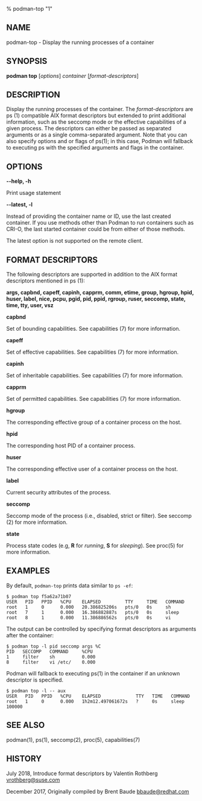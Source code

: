 % podman-top "1"

## NAME
podman\-top - Display the running processes of a container

## SYNOPSIS
**podman top** [*options*] *container* [*format-descriptors*]

## DESCRIPTION
Display the running processes of the container. The *format-descriptors* are ps (1) compatible AIX format descriptors but extended to print additional information, such as the seccomp mode or the effective capabilities of a given process. The descriptors can either be passed as separated arguments or as a single comma-separated argument. Note that you can also specify options and or flags of ps(1); in this case, Podman will fallback to executing ps with the specified arguments and flags in the container.

## OPTIONS

**--help, -h**

  Print usage statement

**--latest, -l**

Instead of providing the container name or ID, use the last created container. If you use methods other than Podman
to run containers such as CRI-O, the last started container could be from either of those methods.

The latest option is not supported on the remote client.

## FORMAT DESCRIPTORS

The following descriptors are supported in addition to the AIX format descriptors mentioned in ps (1):

**args, capbnd, capeff, capinh, capprm, comm, etime, group, hgroup, hpid, huser, label, nice, pcpu, pgid, pid, ppid, rgroup, ruser, seccomp, state, time, tty, user, vsz**

**capbnd**

  Set of bounding capabilities. See capabilities (7) for more information.

**capeff**

  Set of effective capabilities. See capabilities (7) for more information.

**capinh**

  Set of inheritable capabilities. See capabilities (7) for more information.

**capprm**

  Set of permitted capabilities. See capabilities (7) for more information.

**hgroup**

  The corresponding effective group of a container process on the host.

**hpid**

  The corresponding host PID of a container process.

**huser**

  The corresponding effective user of a container process on the host.

**label**

  Current security attributes of the process.

**seccomp**

  Seccomp mode of the process (i.e., disabled, strict or filter). See seccomp (2) for more information.

**state**

  Process state codes (e.g, **R** for *running*, **S** for *sleeping*). See proc(5) for more information.

## EXAMPLES

By default, `podman-top` prints data similar to `ps -ef`:

```
$ podman top f5a62a71b07
USER   PID   PPID   %CPU    ELAPSED         TTY     TIME   COMMAND
root   1     0      0.000   20.386825206s   pts/0   0s     sh
root   7     1      0.000   16.386882887s   pts/0   0s     sleep
root   8     1      0.000   11.386886562s   pts/0   0s     vi
```

The output can be controlled by specifying format descriptors as arguments after the container:

```
$ podman top -l pid seccomp args %C
PID   SECCOMP   COMMAND     %CPU
1     filter    sh          0.000
8     filter    vi /etc/    0.000
```

Podman will fallback to executing ps(1) in the container if an unknown descriptor is specified.

```
$ podman top -l -- aux
USER   PID   PPID   %CPU    ELAPSED             TTY   TIME   COMMAND
root   1     0      0.000   1h2m12.497061672s   ?     0s     sleep 100000
```

## SEE ALSO
podman(1), ps(1), seccomp(2), proc(5), capabilities(7)

## HISTORY
July 2018, Introduce format descriptors by Valentin Rothberg <vrothberg@suse.com>

December 2017, Originally compiled by Brent Baude <bbaude@redhat.com>
